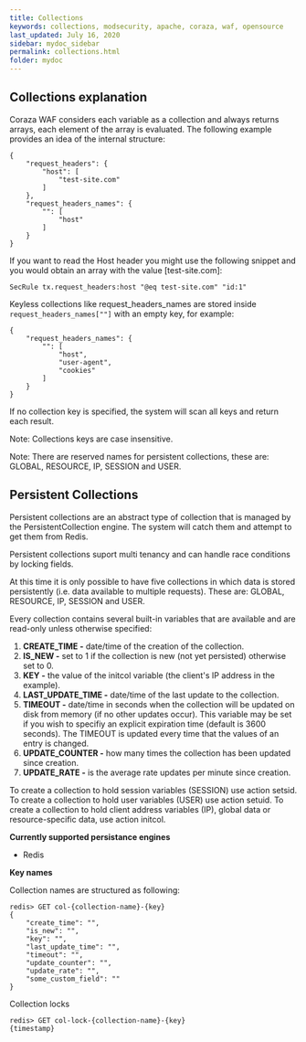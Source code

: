 ```yaml
---
title: Collections
keywords: collections, modsecurity, apache, coraza, waf, opensource
last_updated: July 16, 2020
sidebar: mydoc_sidebar
permalink: collections.html
folder: mydoc
---
```



## Collections explanation

Coraza WAF considers each variable as a collection and always returns arrays, each element of the array is evaluated. The following example provides an idea of the internal structure:
```
{
	"request_headers": {
		"host": [
			"test-site.com"
		]
	},
	"request_headers_names": {
		"": [
			"host"
		]
	}
}
```

If you want to read the Host header you might use the following snippet and you would obtain an array with the value [test-site.com]:

```
SecRule tx.request_headers:host "@eq test-site.com" "id:1"
```

Keyless collections like request_headers_names are stored inside ``request_headers_names[""]`` with an empty key, for example:
```
{
	"request_headers_names": {
		"": [
			"host",
			"user-agent",
			"cookies"
		]
	}
}
```

If no collection key is specified, the system will scan all keys and return each result.

Note: Collections keys are case insensitive.

Note: There are reserved names for persistent collections, these are: GLOBAL, RESOURCE, IP, SESSION and USER.

## Persistent Collections

Persistent collections are an abstract type of collection that is managed by the PersistentCollection engine. The system will catch them and attempt to get them from Redis.

Persistent collections suport multi tenancy and can handle race conditions by locking fields.

At this time it is only possible to have five collections in which data is stored persistently (i.e. data available to multiple requests). These are: GLOBAL, RESOURCE, IP, SESSION and USER.

Every collection contains several built-in variables that are available and are read-only unless otherwise specified:

1. **CREATE_TIME -** date/time of the creation of the collection.
2. **IS_NEW -** set to 1 if the collection is new (not yet persisted) otherwise set to 0.
3. **KEY -** the value of the initcol variable (the client's IP address in the example).
4. **LAST_UPDATE_TIME -** date/time of the last update to the collection.
5. **TIMEOUT -** date/time in seconds when the collection will be updated on disk from memory (if no other updates occur). This variable may be set if you wish to specifiy an explicit expiration time (default is 3600 seconds). The TIMEOUT is updated every time that the values of an entry is changed.
6. **UPDATE_COUNTER -** how many times the collection has been updated since creation.
7. **UPDATE_RATE -** is the average rate updates per minute since creation.

To create a collection to hold session variables (SESSION) use action setsid. To create a collection to hold user variables (USER) use action setuid. To create a collection to hold client address variables (IP), global data or resource-specific data, use action initcol.


**Currently supported persistance engines**

* Redis

**Key names**

Collection names are structured as following:
```
redis> GET col-{collection-name}-{key}
{
	"create_time": "",
	"is_new": "",
	"key": "",
	"last_update_time": "",
	"timeout": "",
	"update_counter": "",
	"update_rate": "",
	"some_custom_field": ""
}
```

Collection locks
```
redis> GET col-lock-{collection-name}-{key}
{timestamp}

```
